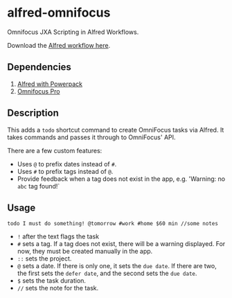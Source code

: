 # alfred-omnifocus

Omnifocus JXA Scripting in Alfred Workflows.

Download the [Alfred workflow here](./dist/Create%20Omnifocus%20Task.alfredworkflow).

## Dependencies

1. [Alfred with Powerpack](https://www.alfredapp.com/)
1. [Omnifocus Pro](https://www.omnigroup.com/omnifocus/)

## Description

This adds a `todo` shortcut command to create OmniFocus tasks via Alfred.  It takes commands and passes it through to OmniFocus' API.

There are a few custom features:
- Uses `@` to prefix dates instead of `#`.
- Uses `#` to prefix tags instead of `@`.
- Provide feedback when a tag does not exist in the app, e.g. 'Warning: no `abc` tag found!`

## Usage

`todo I must do something! @tomorrow #work #home $60 min //some notes`
- `!` after the text flags the task
- `#` sets a tag.  If a tag does not exist, there will be a warning displayed.  For now, they must be created manually in the app.
- `::` sets the project.
- `@` sets a date. If there is only one, it sets the `due date`. If there are two, the first sets the `defer date`, and the second sets the `due date`.
- `$` sets the task duration.
- `//` sets the note for the task.
